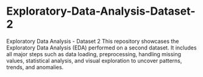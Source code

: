 # Exploratory-Data-Analysis-Dataset-2
Exploratory Data Analysis - Dataset 2 This repository showcases the Exploratory Data Analysis (EDA) performed on a second dataset. It includes all major steps such as data loading, preprocessing, handling missing values, statistical analysis, and visual exploration to uncover patterns, trends, and anomalies.
